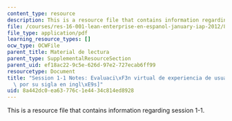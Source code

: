 ```yaml
---
content_type: resource
description: This is a resource file that contains information regarding session 1-1.
file: /courses/res-16-001-lean-enterprise-en-espanol-january-iap-2012/8a442dc0ea63776c1e4434c814ed8928_MITRES_16_001IAP12_Value.pdf
file_type: application/pdf
learning_resource_types: []
ocw_type: OCWFile
parent_title: Material de lectura
parent_type: SupplementalResourceSection
parent_uid: ef18ac22-9c5e-626d-97e2-727ecab6ff99
resourcetype: Document
title: "Session 1-1 Notes: Evaluaci\xF3n virtual de experiencia de usuario Lean [VALUE,\
  \ por su sigla en ingl\xE9s]"
uid: 8a442dc0-ea63-776c-1e44-34c814ed8928
---
```

This is a resource file that contains information regarding session 1-1.

